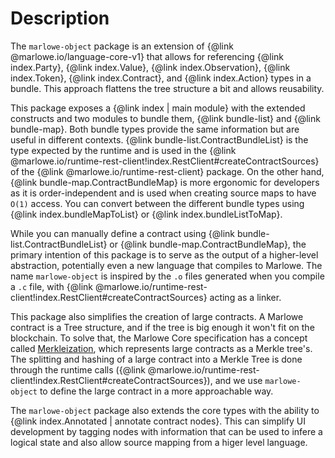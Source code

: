 # Description

The `marlowe-object` package is an extension of {@link @marlowe.io/language-core-v1} that allows for referencing {@link index.Party}, {@link index.Value}, {@link index.Observation}, {@link index.Token}, {@link index.Contract}, and {@link index.Action} types in a bundle. This approach flattens the tree structure a bit and allows reusability.

This package exposes a {@link index | main module} with the extended constructs and two modules to bundle them, {@link bundle-list} and {@link bundle-map}. Both bundle types provide the same information but are useful in different contexts. {@link bundle-list.ContractBundleList} is the type expected by the runtime and is used in the {@link @marlowe.io/runtime-rest-client!index.RestClient#createContractSources} of the {@link @marlowe.io/runtime-rest-client} package. On the other hand, {@link bundle-map.ContractBundleMap} is more ergonomic for developers as it is order-independent and is used when creating source maps to have `O(1)` access. You can convert between the different bundle types using {@link index.bundleMapToList} or {@link index.bundleListToMap}.

While you can manually define a contract using {@link bundle-list.ContractBundleList} or {@link bundle-map.ContractBundleMap}, the primary intention of this package is to serve as the output of a higher-level abstraction, potentially even a new language that compiles to Marlowe. The name `marlowe-object` is inspired by the `.o` files generated when you compile a `.c` file, with  {@link @marlowe.io/runtime-rest-client!index.RestClient#createContractSources} acting as a linker.

This package also simplifies the creation of large contracts. A Marlowe contract is a Tree structure, and if the tree is big enough it won't fit on the blockchain. To solve that, the Marlowe Core specification has a concept called [Merkleization](https://docs.marlowe.iohk.io/docs/platform-and-architecture/large-contracts), which represents large contracts as a Merkle tree's. The splitting and hashing of a large contract into a Merkle Tree is done through the runtime calls ({@link @marlowe.io/runtime-rest-client!index.RestClient#createContractSources}), and we use `marlowe-object` to define the large contract in a more approachable way.

The `marlowe-object` package also extends the core types with the ability to {@link index.Annotated | annotate contract nodes}. This can simplify UI development by tagging nodes with information that can be used to infere a logical state and also allow source mapping from a higer level language.
